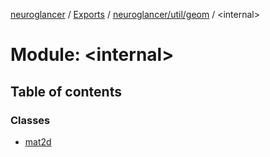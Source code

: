 [neuroglancer](../README.md) / [Exports](../modules.md) / [neuroglancer/util/geom](neuroglancer_util_geom.md) / <internal\>

# Module: <internal\>

## Table of contents

### Classes

- [mat2d](../classes/neuroglancer_util_geom._internal_.mat2d.md)
